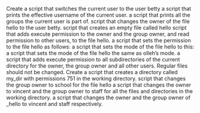 Create a script that switches the current user to the user betty
a script that prints the effective username of the current user.
a script that prints all the groups the current user is part of.
script that changes the owner of the file hello to the user betty.
script that creates an empty file called hello
script that adds execute permission to the owner and the group owner, and read permission to other users, to the file hello.
a script that sets the permission to the file hello as follows:
 a script that sets the mode of the file hello to this:
a script that sets the mode of the file hello the same as olleh’s mode.
a script that adds execute permission to all subdirectories of the current directory for the owner, the group owner and all other users. Regular files should not be changed.
Create a script that creates a directory called my_dir with permissions 751 in the working directory.
script that changes the group owner to school for the file hello
a script that changes the owner to vincent and the group owner to staff for all the files and directories in the working directory.
 a script that changes the owner and the group owner of _hello to vincent and staff respectively.
